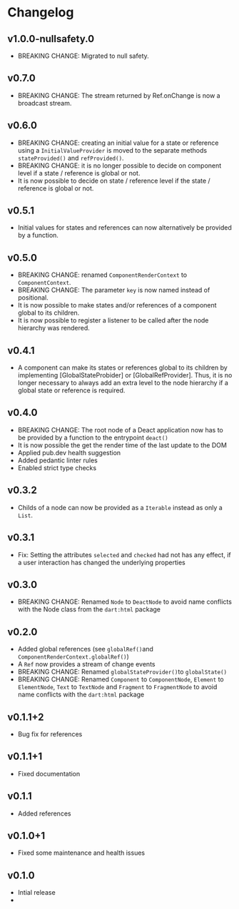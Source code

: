 # Changelog

## v1.0.0-nullsafety.0

- BREAKING CHANGE: Migrated to null safety.

## v0.7.0

- BREAKING CHANGE: The stream returned by Ref.onChange is now a broadcast stream.

## v0.6.0

-   BREAKING CHANGE: creating an initial value for a state or reference using a `InitialValueProvider` is moved to the separate methods `stateProvided()` and `refProvided()`.
-   BREAKING CHANGE: it is no longer possible to decide on component level if a state / reference is global or not.
-   It is now possible to decide on state / reference level if the state / reference is global or not.

## v0.5.1

-   Initial values for states and references can now alternatively be provided by a function.

## v0.5.0

-   BREAKING CHANGE: renamed `ComponentRenderContext` to `ComponentContext`.
-   BREAKING CHANGE: The parameter `key` is now named instead of positional.
-   It is now possible to make states and/or references of a component global to its children.
-   It is now possible to register a listener to be called after the node hierarchy was rendered.

## v0.4.1

-   A component can make its states or references global to its children by implementing [GlobalStateProbider] or [GlobalRefProvider]. Thus, it is no longer necessary to always add an extra level to the node hierarchy if a global state or reference is required.

## v0.4.0

-   BREAKING CHANGE: The root node of a Deact application now has to be provided by a function to the entrypoint `deact()`
-   It is now possible the get the render time of the last update to the DOM
-   Applied pub.dev health suggestion
-   Added pedantic linter rules
-   Enabled strict type checks

## v0.3.2

-   Childs of a node can now be provided as a `Iterable` instead as only a `List`.

## v0.3.1

-   Fix: Setting the attributes `selected` and `checked` had not has any effect, if a user interaction has changed the underlying properties

## v0.3.0

-   BREAKING CHANGE: Renamed `Node` to `DeactNode` to avoid name conflicts with the Node class from the `dart:html` package

## v0.2.0

-   Added global references (see `globalRef()`and `ComponentRenderContext.globalRef()`)
-   A `Ref` now provides a stream of change events
-   BREAKING CHANGE: Renamed `globalStateProvider()`to `globalState()`
-   BREAKING CHANGE: Renamed `Component` to `ComponentNode`, `Element` to `ElementNode`, `Text` to `TextNode` and `Fragment` to `FragmentNode` to avoid name conflicts with the `dart:html` package

## v0.1.1+2

-   Bug fix for references

## v0.1.1+1

-   Fixed documentation

## v0.1.1

-   Added references

## v0.1.0+1

-   Fixed some maintenance and health issues

## v0.1.0

-   Intial release
-
